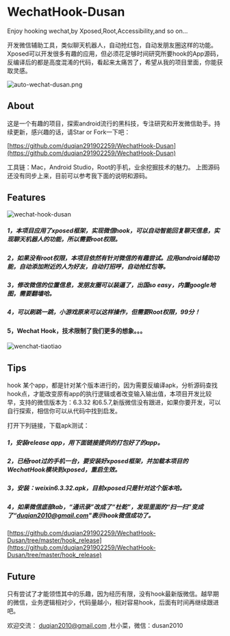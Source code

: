 # WechatHook-Dusan
Enjoy hooking wechat,by Xposed,Root,Accessibility,and so on...

开发微信辅助工具，类似聊天机器人，自动抢红包，自动发朋友圈这样的功能。Xposed可以开发很多有趣的应用，但必须花足够时间研究所要hook的App源码，反编译后的都是高度混淆的代码，看起来太痛苦了，希望从我的项目里面，你能获取灵感。

![auto-wechat-dusan.png](http://upload-images.jianshu.io/upload_images/2001922-59bb02f4ed2cfe65.png?imageMogr2/auto-orient/strip%7CimageView2/2/w/1240)


## About 

这是一个有趣的项目，探索android流行的黑科技，专注研究和开发微信助手。持续更新，感兴趣的话，请Star or Fork一下吧：

[https://github.com/duqian291902259/WechatHook-Dusan](https://github.com/duqian291902259/WechatHook-Dusan)

工具链：Mac，Android Studio，Root的手机，业余挖掘技术的魅力。
上图源码还没有同步上来，目前可以参考我下面的说明和源码。

## Features

![wechat-hook-dusan](https://github.com/duqian291902259/WechatHook-Dusan/blob/master/screenshot/wechat-hook-dusan.png)


##### 1，本项目应用了xposed框架，实现微信hook，可以自动智能回复聊天信息，实现聊天机器人的功能，所以需要root权限。

##### 2，如果没有root权限，本项目依然有针对微信的有趣尝试。应用android辅助功能，自动添加附近的人为好友，自动打招呼，自动抢红包等。

##### 3，修改微信的位置信息，发朋友圈可以装逼了，出国so easy，内置google地图，需要翻墙哈。

##### 4，可以刷跳一跳，小游戏原来可以这样操作，但需要Root权限，99分！

#### 5，Wechat Hook，技术限制了我们更多的想象。。。

![wenchat-tiaotiao](https://github.com/duqian291902259/WechatHook-Dusan/blob/master/screenshot/wenchat-tiaotiao.png)


## Tips
hook 某个app，都是针对某个版本进行的，因为需要反编译apk，分析源码查找hook点，才能改变原有app的执行逻辑或者改变输入输出值，本项目开发比较早，支持的微信版本为：6.3.32 和6.5.7,新版微信没有跟进，如果你要开发，可以自行探索，相信你可以从代码中找到启发。

打开下列链接，下载apk测试：
##### 1，安装release app，用下面链接提供的打包好了的app。

##### 2，已经root过的手机一台，要安装好xposed框架，并加载本项目的WechatHook模块到xposed，重启生效。

##### 3，安装：weixin6.3.32.apk，目前xposed只是针对这个版本哈。

##### 4，如果微信底部tab，“通讯录”改成了“杜乾”，发现里面的“扫一扫”变成了“duqian2010@gmail.com"表示hook微信成功了。

[https://github.com/duqian291902259/WechatHook-Dusan/tree/master/hook_release](https://github.com/duqian291902259/WechatHook-Dusan/tree/master/hook_release)

## Future

只有尝试了才能领悟其中的乐趣，因为经历有限，没有hook最新版微信。越早期的微信，业务逻辑相对少，代码量越小，相对容易hook，后面有时间再继续跟进吧。

欢迎交流：
duqian2010@gmail.com ,杜小菜，微信：dusan2010


